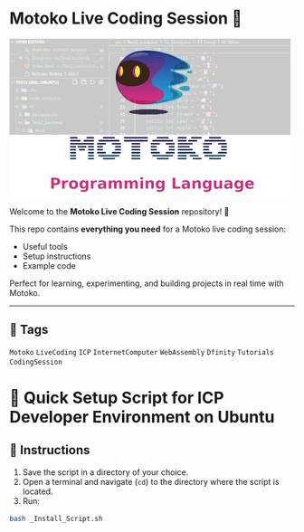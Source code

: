 # Motoko Live Coding Session 🤖

![Motoko Live Coding](Motoko.png)




Welcome to the **Motoko Live Coding Session** repository! 🚀

This repo contains **everything you need** for a Motoko live coding session:
- Useful tools
- Setup instructions
- Example code

Perfect for learning, experimenting, and building projects in real time with Motoko.

---

## 🔖 Tags
`Motoko` `LiveCoding` `ICP` `InternetComputer` `WebAssembly` `Dfinity` `Tutorials` `CodingSession`






# 🚀 Quick Setup Script for ICP Developer Environment on Ubuntu

## 📌 Instructions

1. Save the script in a directory of your choice.  
2. Open a terminal and navigate (`cd`) to the directory where the script is located.  
3. Run:

```bash
bash _Install_Script.sh

